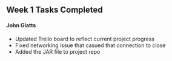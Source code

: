## Week 1 Tasks Completed 

#### John Glatts
* Updated Trello board to reflect current project progress
* Fixed networking issue that casued that connection to close
* Added the JAR file to project repo
